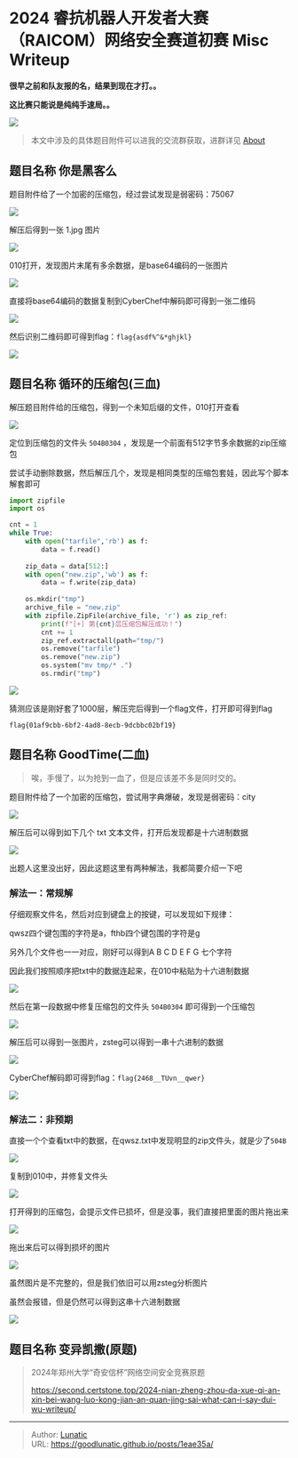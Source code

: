 # 2024 睿抗机器人开发者大赛（RAICOM）网络安全赛道初赛 Misc Writeup

**很早之前和队友报的名，结果到现在才打。。**

**这比赛只能说是纯纯手速局。。**
<!--more-->

![](imgs/image-20241021155152950.png)

> 本文中涉及的具体题目附件可以进我的交流群获取，进群详见 [About](https://goodlunatic.github.io/about/)

## 题目名称 你是黑客么 
题目附件给了一个加密的压缩包，经过尝试发现是弱密码：75067

![](imgs/image-20241021122630666.png)

解压后得到一张 1.jpg 图片

![](imgs/image-20241021122951914.jpeg)

010打开，发现图片末尾有多余数据，是base64编码的一张图片

![](imgs/image-20241021123039673.png)

直接将base64编码的数据复制到CyberChef中解码即可得到一张二维码

![](imgs/image-20241021123225659.png)

然后识别二维码即可得到flag：`flag{asdf%^&*ghjkl}`

![](imgs/image-20241021123311011.png)


## 题目名称 循环的压缩包(三血)
解压题目附件给的压缩包，得到一个未知后缀的文件，010打开查看

![](imgs/image-20241021123526256.png)

定位到压缩包的文件头 `504B0304` ，发现是一个前面有512字节多余数据的zip压缩包

尝试手动删除数据，然后解压几个，发现是相同类型的压缩包套娃，因此写个脚本解套即可

```python
import zipfile
import os

cnt = 1
while True:
    with open("tarfile",'rb') as f:
        data = f.read()
        
    zip_data = data[512:]
    with open("new.zip",'wb') as f:
        data = f.write(zip_data)
        
    os.mkdir("tmp")
    archive_file = "new.zip"
    with zipfile.ZipFile(archive_file, 'r') as zip_ref:
        print(f"[+] 第{cnt}层压缩包解压成功！")
        cnt += 1 
        zip_ref.extractall(path="tmp/")
        os.remove("tarfile")
        os.remove("new.zip")
        os.system("mv tmp/* .")
        os.rmdir("tmp")
```

![](imgs/image-20241021124730744.png)

猜测应该是刚好套了1000层，解压完后得到一个flag文件，打开即可得到flag

`flag{01af9cbb-6bf2-4ad8-8ecb-9dcbbc02bf19}`

## 题目名称 GoodTime(二血)
> 唉，手慢了，以为抢到一血了，但是应该差不多是同时交的。

题目附件给了一个加密的压缩包，尝试用字典爆破，发现是弱密码：city

![](imgs/image-20241021124956094.png)

解压后可以得到如下几个 txt 文本文件，打开后发现都是十六进制数据

![](imgs/image-20241021125258045.png)



出题人这里没出好，因此这题这里有两种解法，我都简要介绍一下吧

### 解法一：常规解

仔细观察文件名，然后对应到键盘上的按键，可以发现如下规律：

qwsz四个键包围的字符是a，fthb四个键包围的字符是g

另外几个文件也一一对应，刚好可以得到A B C D E F G 七个字符

因此我们按照顺序把txt中的数据连起来，在010中粘贴为十六进制数据

![](imgs/image-20241021130028998.png)

然后在第一段数据中修复压缩包的文件头 `504B0304` 即可得到一个压缩包

![](imgs/image-20241021125926981.png)

解压后可以得到一张图片，zsteg可以得到一串十六进制的数据

![](imgs/image-20241021130152654.png)

CyberChef解码即可得到flag：`flag{2468__TUvn__qwer}`

![](imgs/image-20241021130225112.png)

### 解法二：非预期

直接一个个查看txt中的数据，在qwsz.txt中发现明显的zip文件头，就是少了`504B`

![](imgs/image-20241021130511690.png)

复制到010中，并修复文件头

![](imgs/image-20241021130727902.png)

打开得到的压缩包，会提示文件已损坏，但是没事，我们直接把里面的图片拖出来

![](imgs/image-20241021130807766.png)

拖出来后可以得到损坏的图片

![](imgs/image-20241021130843258.png)

虽然图片是不完整的，但是我们依旧可以用zsteg分析图片

虽然会报错，但是仍然可以得到这串十六进制数据

![](imgs/image-20241021130929879.png)

## 题目名称 变异凯撒(原题)

> 2024年郑州大学“奇安信杯”网络空间安全竞赛原题
> 
> https://second.certstone.top/2024-nian-zheng-zhou-da-xue-qi-an-xin-bei-wang-luo-kong-jian-an-quan-jing-sai-what-can-i-say-dui-wu-writeup/


---

> Author: [Lunatic](https://goodlunatic.github.io)  
> URL: https://goodlunatic.github.io/posts/1eae35a/  

